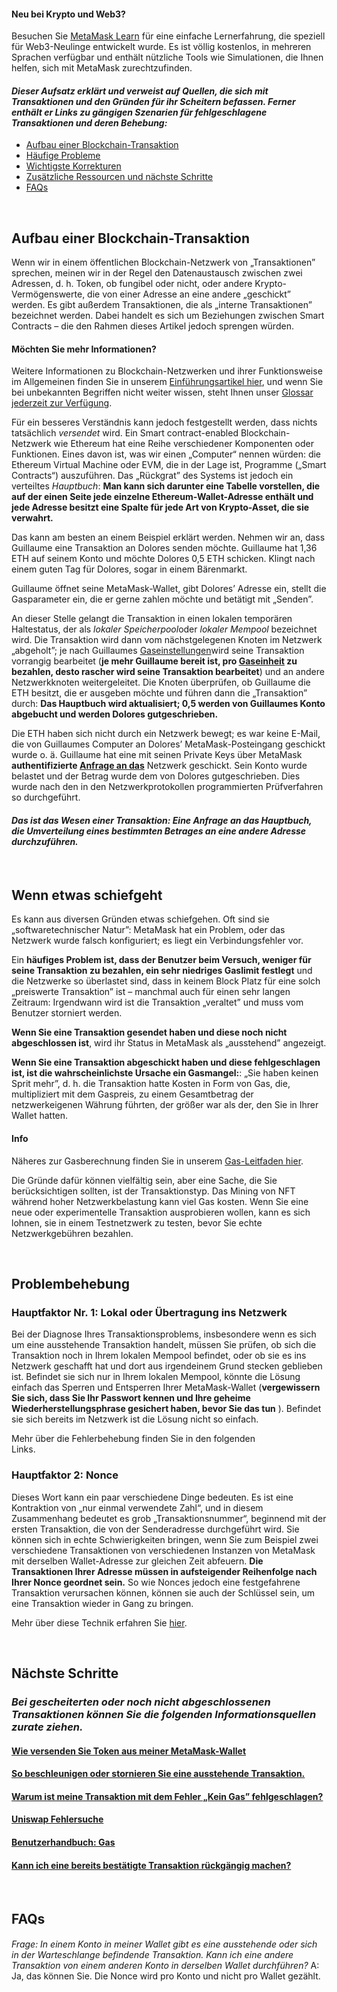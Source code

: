 
#### Neu bei Krypto und Web3?


Besuchen Sie [MetaMask Learn](https://learn.metamask.io/) für eine einfache Lernerfahrung, die speziell für Web3-Neulinge entwickelt wurde. Es ist völlig kostenlos, in mehreren Sprachen verfügbar und enthält nützliche Tools wie Simulationen, die Ihnen helfen, sich mit MetaMask zurechtzufinden.



#### *Dieser Aufsatz erklärt und verweist auf Quellen, die sich mit Transaktionen und den Gründen für ihr Scheitern befassen. Ferner enthält er Links zu gängigen Szenarien für fehlgeschlagene Transaktionen und deren Behebung:*


* [Aufbau einer Blockchain-Transaktion](#h_01G79J04D0EN1VD8VS7C7J7KD1)
* [Häufige Probleme](#h_01G79J09NWA8CGR4VYC2PT5B6Y)
* [Wichtigste Korrekturen](#h_01G79J0J8JTRPM9MRB76EN1GPP)
* [Zusätzliche Ressourcen und nächste Schritte](#h_01G79J0RP8ZMZ1V1SKQY70TXCT)
* [FAQs](#h_01G79J18RBK27GZCF10CGN9GKP)


 


**Aufbau einer Blockchain-Transaktion**
---------------------------------------


Wenn wir in einem öffentlichen Blockchain-Netzwerk von „Transaktionen” sprechen, meinen wir in der Regel den Datenaustausch zwischen zwei Adressen, d. h. Token, ob fungibel oder nicht, oder andere Krypto-Vermögenswerte, die von einer Adresse an eine andere „geschickt” werden. Es gibt außerdem Transaktionen, die als „interne Transaktionen” bezeichnet werden. Dabei handelt es sich um Beziehungen zwischen Smart Contracts – die den Rahmen dieses Artikel jedoch sprengen würden.



#### Möchten Sie mehr Informationen?


Weitere Informationen zu Blockchain-Netzwerken und ihrer Funktionsweise im Allgemeinen finden Sie in unserem [Einführungsartikel hier](https://metamask.zendesk.com/hc/en-us/articles/360015489611-Learn-the-basics-of-blockchains-and-Ethereum-miners-and-validators-gas-cryptocurrencies-and-NFTs-block-explorer-networks-etc-), und wenn Sie bei unbekannten Begriffen nicht weiter wissen, steht Ihnen unser [Glossar jederzeit zur Verfügung](https://consensys.net/knowledge-base/a-blockchain-glossary-for-beginners/).



Für ein besseres Verständnis kann jedoch festgestellt werden, dass nichts tatsächlich *versendet* wird. Ein Smart contract-enabled Blockchain-Netzwerk wie Ethereum hat eine Reihe verschiedener Komponenten oder Funktionen. Eines davon ist, was wir einen „Computer“ nennen würden: die Ethereum Virtual Machine oder EVM, die in der Lage ist, Programme („Smart Contracts“) auszuführen. Das „Rückgrat” des Systems ist jedoch ein verteiltes *Hauptbuch*: **Man kann sich darunter eine Tabelle vorstellen, die auf der einen Seite jede einzelne Ethereum-Wallet-Adresse enthält und jede Adresse besitzt eine Spalte für jede Art von Krypto-Asset, die sie verwahrt.** 


Das kann am besten an einem Beispiel erklärt werden. Nehmen wir an, dass Guillaume eine Transaktion an Dolores senden möchte. Guillaume hat 1,36 ETH auf seinem Konto und möchte Dolores 0,5 ETH schicken. Klingt nach einem guten Tag für Dolores, sogar in einem Bärenmarkt. 


Guillaume öffnet seine MetaMask-Wallet, gibt Dolores’ Adresse ein, stellt die Gasparameter ein, die er gerne zahlen möchte und betätigt mit „Senden”.


An dieser Stelle gelangt die Transaktion in einen lokalen temporären Haltestatus, der als *lokaler Speicherpool*oder *lokaler Mempool* bezeichnet wird. Die Transaktion wird dann vom nächstgelegenen Knoten im Netzwerk „abgeholt”; je nach Guillaumes [Gaseinstellungen](https://metamask.zendesk.com/hc/en-us/articles/360022895972-Using-advanced-gas-controls)wird seine Transaktion vorrangig bearbeitet (**je mehr Guillaume bereit ist, pro [Gaseinheit](https://metamask.zendesk.com/hc/en-us/articles/4404600179227-User-Guide-Gas) zu bezahlen, desto rascher wird seine Transaktion bearbeitet**) und an andere Netzwerkknoten weitergeleitet. Die Knoten überprüfen, ob Guillaume die ETH besitzt, die er ausgeben möchte und führen dann die „Transaktion” durch: **Das Hauptbuch wird aktualisiert; 0,5 werden von Guillaumes Konto abgebucht und werden Dolores gutgeschrieben.**


Die ETH haben sich nicht durch ein Netzwerk bewegt; es war keine E-Mail, die von Guillaumes Computer an Dolores’ MetaMask-Posteingang geschickt wurde o. ä. Guillaume hat eine mit seinen Private Keys über MetaMask **authentifizierte [Anfrage an das](https://metamask.zendesk.com/hc/en-us/articles/4404722782107-User-guide-Secret-Recovery-Phrase-password-and-private-keys)** Netzwerk geschickt. Sein Konto wurde belastet und der Betrag wurde dem von Dolores gutgeschrieben. Dies wurde nach den in den Netzwerkprotokollen programmierten Prüfverfahren so durchgeführt.


#### *Das ist das Wesen einer Transaktion: Eine Anfrage an das Hauptbuch, die Umverteilung eines bestimmten Betrages an eine andere Adresse durchzuführen.*


 


**Wenn etwas schiefgeht**
-------------------------


Es kann aus diversen Gründen etwas schiefgehen. Oft sind sie „softwaretechnischer Natur”: MetaMask hat ein Problem, oder das Netzwerk wurde falsch konfiguriert; es liegt ein Verbindungsfehler vor.


Ein **häufiges Problem ist, dass der Benutzer beim Versuch, weniger für seine Transaktion zu bezahlen, ein sehr niedriges Gaslimit festlegt** und die Netzwerke so überlastet sind, dass in keinem Block Platz für eine solch „preiswerte Transaktion” ist – manchmal auch für einen sehr langen Zeitraum: Irgendwann wird ist die Transaktion „veraltet” und muss vom Benutzer storniert werden.


**Wenn Sie eine Transaktion gesendet haben und diese noch nicht abgeschlossen ist**, wird ihr Status in MetaMask als „ausstehend” angezeigt.


**Wenn Sie eine Transaktion abgeschickt haben und diese fehlgeschlagen ist, ist die wahrscheinlichste Ursache ein Gasmangel:**: „Sie haben keinen Sprit mehr”, d. h. die Transaktion hatte Kosten in Form von Gas, die, multipliziert mit dem Gaspreis, zu einem Gesamtbetrag der netzwerkeigenen Währung führten, der größer war als der, den Sie in Ihrer Wallet hatten.



#### Info


Näheres zur Gasberechnung finden Sie in unserem [Gas-Leitfaden hier](https://metamask.zendesk.com/hc/en-us/articles/4404600179227-User-Guide-Gas).



Die Gründe dafür können vielfältig sein, aber eine Sache, die Sie berücksichtigen sollten, ist der Transaktionstyp. Das Mining von NFT während hoher Netzwerkbelastung kann viel Gas kosten. Wenn Sie eine neue oder experimentelle Transaktion ausprobieren wollen, kann es sich lohnen, sie in einem Testnetzwerk zu testen, bevor Sie echte Netzwerkgebühren bezahlen.


 


**Problembehebung**
-------------------


### **Hauptfaktor Nr. 1: Lokal oder Übertragung ins Netzwerk**


Bei der Diagnose Ihres Transaktionsproblems, insbesondere wenn es sich um eine ausstehende Transaktion handelt, müssen Sie prüfen, ob sich die Transaktion noch in Ihrem lokalen Mempool befindet, oder ob sie es ins Netzwerk geschafft hat und dort aus irgendeinem Grund stecken geblieben ist. Befindet sie sich nur in Ihrem lokalen Mempool, könnte die Lösung einfach das Sperren und Entsperren Ihrer MetaMask-Wallet (**vergewissern Sie sich, dass Sie Ihr Passwort kennen und Ihre geheime Wiederherstellungsphrase gesichert haben, bevor Sie das tun** ). Befindet sie sich bereits im Netzwerk ist die Lösung nicht so einfach.


Mehr über die Fehlerbehebung finden Sie in den folgenden   
Links.  



### **Hauptfaktor 2: Nonce**


Dieses Wort kann ein paar verschiedene Dinge bedeuten. Es ist eine Kontraktion von „nur einmal verwendete Zahl“, und in diesem Zusammenhang bedeutet es grob „Transaktionsnummer“, beginnend mit der ersten Transaktion, die von der Senderadresse durchgeführt wird. Sie können sich in echte Schwierigkeiten bringen, wenn Sie zum Beispiel zwei verschiedene Transaktionen von verschiedenen Instanzen von MetaMask mit derselben Wallet-Adresse zur gleichen Zeit abfeuern. **Die Transaktionen Ihrer Adresse müssen in aufsteigender Reihenfolge nach Ihrer Nonce geordnet sein.** So wie Nonces jedoch eine festgefahrene Transaktion verursachen können, können sie auch der Schlüssel sein, um eine Transaktion wieder in Gang zu bringen.


Mehr über diese Technik erfahren Sie [hier](https://metamask.zendesk.com/hc/en-us/articles/360015489251-How-to-Speed-Up-or-Cancel-a-Pending-Transaction).


 


**Nächste Schritte**
--------------------


### *Bei gescheiterten oder noch nicht abgeschlossenen Transaktionen können Sie die folgenden Informationsquellen zurate ziehen.*


#### [Wie versenden Sie Token aus meiner MetaMask-Wallet](https://metamask.zendesk.com/hc/en-us/articles/360015488931)


#### [So beschleunigen oder stornieren Sie eine ausstehende Transaktion.](https://metamask.zendesk.com/hc/en-us/articles/360015489251-How-to-Speed-Up-or-Cancel-a-Pending-Transaction)


#### [Warum ist meine Transaktion mit dem Fehler „Kein Gas” fehlgeschlagen?](https://metamask.zendesk.com/hc/en-us/articles/360038849792-Why-did-my-transaction-fail-with-an-Out-of-Gas-error-How-can-I-fix-it-)


#### [Uniswap Fehlersuche](https://metamask.zendesk.com/hc/en-us/articles/360053394291-Uniswap-support-and-troubleshooting-tips)


#### [Benutzerhandbuch: Gas](https://metamask.zendesk.com/hc/en-us/articles/4404600179227-User-Guide-Gas)


####  [Kann ich eine bereits bestätigte Transaktion rückgängig machen?](https://metamask.zendesk.com/hc/en-us/articles/360059957352-Can-I-reverse-an-already-confirmed-transaction-)


 


**FAQs**
--------


#### 
*Frage: In einem Konto in meiner Wallet gibt es eine ausstehende oder sich in der Warteschlange befindende Transaktion. Kann ich eine andere Transaktion von einem anderen Konto in derselben Wallet durchführen?* A: Ja, das können Sie. Die Nonce wird pro Konto und nicht pro Wallet gezählt.

